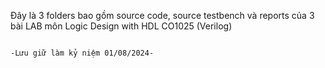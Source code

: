 Đây là 3 folders bao gồm source code, source testbench và reports của 3 bài LAB môn Logic Design with HDL CO1025 (Verilog)

                                                                                        -Lưu giữ làm kỷ niệm 01/08/2024-
